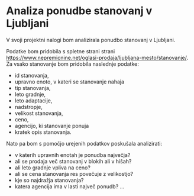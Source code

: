 # Analiza ponudbe stanovanj v Ljubljani

V svoji projektni nalogi bom analizirala ponudbo stanovanj v Ljubljani.

Podatke bom pridobila s spletne strani strani https://www.nepremicnine.net/oglasi-prodaja/ljubljana-mesto/stanovanje/. 
Za vsako stanovanje bom pridobila naslednje podatke:
- id stanovanja,
- upravno enoto, v kateri se stanovanje nahaja
- tip stanovanja,
- leto gradnje,
- leto adaptacije,
- nadstropje,
- velikost stanovanja,
- ceno,
- agencijo, ki stanovanje ponuja
- kratek opis stanovanja.


Nato pa bom s pomočjo urejenih podatkov poskušala analizirati:
- v katerih upravnih enotah je ponudba največja?
- ali se prodaja več stanovanj v blokih ali v hišah?
- ali leto gradnje vpliva na ceno?
- ali se cena stanovanja res povečuje z velikostjo?
- kje so najdražja stanovanja?
- katera agencija ima v lasti največ ponudb?
...



